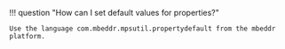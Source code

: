 !!! question "How can I set default values for properties?"

    Use the language com.mbeddr.mpsutil.propertydefault from the mbeddr platform.